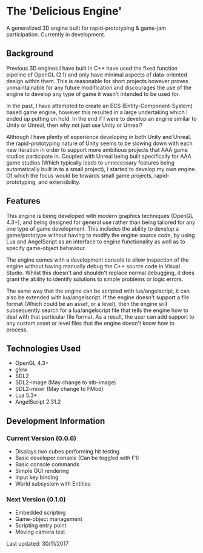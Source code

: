 # The 'Delicious Engine'
A generalized 3D engine built for rapid-prototyping & game-jam participation. Currently in development.

## Background
Previous 3D engines I have built in C++ have used the fixed function pipeline of OpenGL (2.1) and only have minimal aspects of data-oriented design within them. This is reasonable for short projects however proves unmaintainable for any future modification and discourages the use of the engine to develop any type of game it wasn't intended to be used for.

In the past, I have attempted to create an ECS (Entity-Component-System) based game engine, however this resulted in a large undertaking which I ended up putting on hold. In the end if I were to develop an engine similar to Unity or Unreal, then why not just use Unity or Unreal?

Although I have plenty of experience developing in both Unity and Unreal, the rapid-prototyping nature of Unity seems to be slowing down with each new iteration in order to support more ambitious projects that AAA game studios participate in. Coupled with Unreal being built specifically for AAA game studios (Which typically leads to unnecessary features being automatically built in to a small project), I started to develop my own engine. Of which the focus would be towards small game projects, rapid-prototyping, and extensibility.

## Features
This engine is being developed with modern graphics techniques (OpenGL 4.3+), and being designed for general use rather than being tailored for any one type of game development. This includes the ability to develop a game/prototype without having to modify the engine source code, by using Lua and AngelScript as an interface to engine functionality as well as to specify game-object behaviour.

The engine comes with a development console to allow inspection of the engine without having manually debug the C++ source code in Visual Studio. Whilst this doesn't and shouldn't replace normal debugging, it does grant the ability to identify solutions to simple problems or logic errors.

The same way that the engine can be scripted with lua/angelscript, it can also be extended with lua/angelscript. If the engine doesn't support a file format (Which could be an asset, or a level), then the engine will subsequently search for a lua/angelscript file that tells the engine how to deal with that particular file format. As a result, the user can add support to any custom asset or level files that the engine doesn't know how to process.

## Technologies Used
- OpenGL 4.3+
- glew
- SDL2
- SDL2-image (May change to stb-image)
- SDL2-mixer (May change to FMod)
- Lua 5.3+
- AngelScript 2.31.2

## Development Information

### Current Version (0.0.6)
- Displays two cubes performing hit testing
- Basic developer console (Can be toggled with F1)
- Basic console commands
- Simple GUI rendering
- Input key binding
- World subsystem with Entities

### Next Version (0.1.0)
- Embedded scripting
- Game-object management
- Scripting entry point
- Moving camera test

Last updated: 30/11/2017
